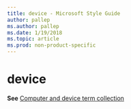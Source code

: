 ```yaml
---
title: device - Microsoft Style Guide
author: pallep
ms.author: pallep
ms.date: 1/19/2018
ms.topic: article
ms.prod: non-product-specific
---
```


# device

**See** [Computer and device term collection](/style-guide/a-z-word-list-term-collections/term-collections/computer-device-terms)
